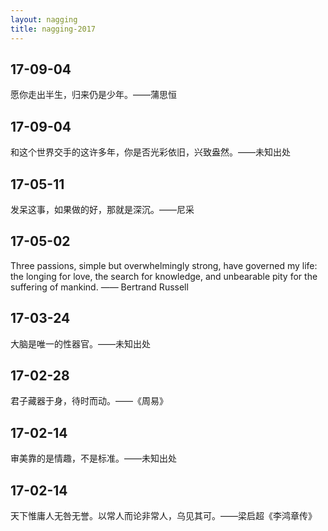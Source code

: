 ```yaml
---
layout: nagging
title: nagging-2017
---
```


## 17-09-04

愿你走出半生，归来仍是少年。——蒲思恒

## 17-09-04

和这个世界交手的这许多年，你是否光彩依旧，兴致盎然。——未知出处

## 17-05-11

发呆这事，如果做的好，那就是深沉。——尼采

## 17-05-02

Three passions, simple but overwhelmingly strong, have governed my life: the longing for love, the search for knowledge, and unbearable pity for the suffering of mankind. —— Bertrand Russell 

## 17-03-24

大脑是唯一的性器官。——未知出处

## 17-02-28

君子藏器于身，待时而动。——《周易》

## 17-02-14

审美靠的是情趣，不是标准。——未知出处

## 17-02-14

天下惟庸人无咎无誉。以常人而论非常人，乌见其可。——梁启超《李鸿章传》
